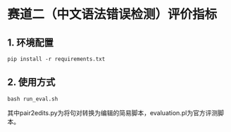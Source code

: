 # 赛道二（中文语法错误检测）评价指标

## 1. 环境配置

```shell
pip install -r requirements.txt
```

## 2. 使用方式

```shell
bash run_eval.sh
```

其中pair2edits.py为将句对转换为编辑的简易脚本，evaluation.pl为官方评测脚本。
